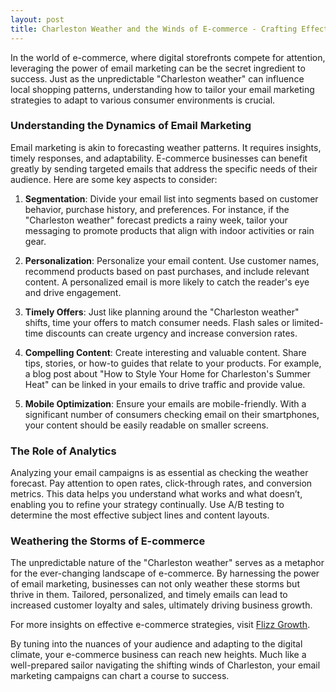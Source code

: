 ```yaml
---
layout: post
title: Charleston Weather and the Winds of E-commerce - Crafting Effective Email Strategies
---
```



In the world of e-commerce, where digital storefronts compete for attention, leveraging the power of email marketing can be the secret ingredient to success. Just as the unpredictable "Charleston weather" can influence local shopping patterns, understanding how to tailor your email marketing strategies to adapt to various consumer environments is crucial.

### Understanding the Dynamics of Email Marketing

Email marketing is akin to forecasting weather patterns. It requires insights, timely responses, and adaptability. E-commerce businesses can benefit greatly by sending targeted emails that address the specific needs of their audience. Here are some key aspects to consider:

1. **Segmentation**: Divide your email list into segments based on customer behavior, purchase history, and preferences. For instance, if the "Charleston weather" forecast predicts a rainy week, tailor your messaging to promote products that align with indoor activities or rain gear.

2. **Personalization**: Personalize your email content. Use customer names, recommend products based on past purchases, and include relevant content. A personalized email is more likely to catch the reader's eye and drive engagement.

3. **Timely Offers**: Just like planning around the "Charleston weather" shifts, time your offers to match consumer needs. Flash sales or limited-time discounts can create urgency and increase conversion rates.

4. **Compelling Content**: Create interesting and valuable content. Share tips, stories, or how-to guides that relate to your products. For example, a blog post about "How to Style Your Home for Charleston's Summer Heat" can be linked in your emails to drive traffic and provide value.

5. **Mobile Optimization**: Ensure your emails are mobile-friendly. With a significant number of consumers checking email on their smartphones, your content should be easily readable on smaller screens.

### The Role of Analytics

Analyzing your email campaigns is as essential as checking the weather forecast. Pay attention to open rates, click-through rates, and conversion metrics. This data helps you understand what works and what doesn’t, enabling you to refine your strategy continually. Use A/B testing to determine the most effective subject lines and content layouts.

### Weathering the Storms of E-commerce

The unpredictable nature of the "Charleston weather" serves as a metaphor for the ever-changing landscape of e-commerce. By harnessing the power of email marketing, businesses can not only weather these storms but thrive in them. Tailored, personalized, and timely emails can lead to increased customer loyalty and sales, ultimately driving business growth.

For more insights on effective e-commerce strategies, visit [Flizz Growth](https://flizzgrowth.com).

By tuning into the nuances of your audience and adapting to the digital climate, your e-commerce business can reach new heights. Much like a well-prepared sailor navigating the shifting winds of Charleston, your email marketing campaigns can chart a course to success.